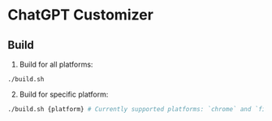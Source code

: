 # ChatGPT Customizer

## Build

1. Build for all platforms:

`./build.sh`

2. Build for specific platform:

```bash
./build.sh {platform} # Currently supported platforms: `chrome` and `firefox`
```
